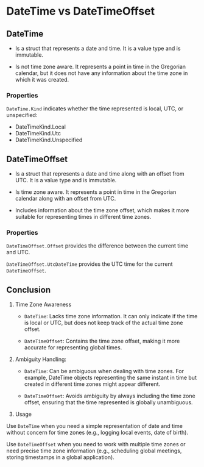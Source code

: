 # DateTime vs DateTimeOffset

## DateTime

- Is a struct that represents a date and time. It is a value type and is immutable.

- Is not time zone aware. It represents a point in time in the Gregorian calendar, but it does not have any information about the time zone in which it was created.

### Properties

`DateTime.Kind` indicates whether the time represented is local, UTC, or unspecified:

- DateTimeKind.Local
- DateTimeKind.Utc
- DateTimeKind.Unspecified

## DateTimeOffset

- Is a struct that represents a date and time along with an offset from UTC. It is a value type and is immutable.

- Is time zone aware. It represents a point in time in the Gregorian calendar along with an offset from UTC.

- Includes information about the time zone offset, which makes it more suitable for representing times in different time zones.

### Properties

`DateTimeOffset.Offset` provides the difference between the current time and UTC.

`DateTimeOffset.UtcDateTime` provides the UTC time for the current `DateTimeOffset`.

## Conclusion

1. Time Zone Awareness

    - `DateTime`: Lacks time zone information. It can only indicate if the time is local or UTC, but does not keep track of the actual time zone offset.

    - `DateTimeOffset`: Contains the time zone offset, making it more accurate for representing global times.

2. Ambiguity Handling:

    - `DateTime`: Can be ambiguous when dealing with time zones. For example, DateTime objects representing the same instant in time but created in different time zones might appear different.

    - `DateTimeOffset`: Avoids ambiguity by always including the time zone offset, ensuring that the time represented is globally unambiguous.

3. Usage

Use `DateTime` when you need a simple representation of date and time without concern for time zones (e.g., logging local events, date of birth).

Use `DateTimeOffset` when you need to work with multiple time zones or need precise time zone information (e.g., scheduling global meetings, storing timestamps in a global application).
